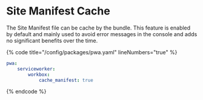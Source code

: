 # Site Manifest Cache

The Site Manifest file can be cache by the bundle. This feature is enabled by default and mainly used to avoid error messages in the console and adds no significant benefits over the time.



{% code title="/config/packages/pwa.yaml" lineNumbers="true" %}
```yaml
pwa:
    serviceworker:
        workbox:
            cache_manifest: true
```
{% endcode %}
